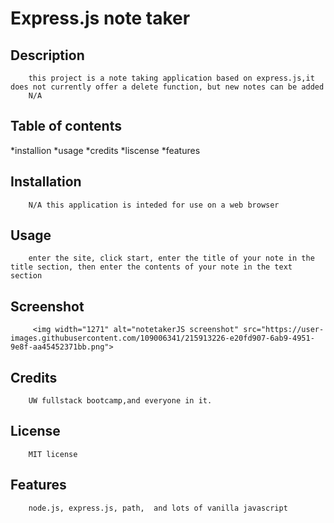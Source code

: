 
# Express.js note taker
## Description
        this project is a note taking application based on express.js,it does not currently offer a delete function, but new notes can be added
        N/A
## Table of contents
 *installion
 *usage
 *credits
 *liscense
 *features        
        
## Installation
        N/A this application is inteded for use on a web browser
        
## Usage
        enter the site, click start, enter the title of your note in the title section, then enter the contents of your note in the text section
## Screenshot
         <img width="1271" alt="notetakerJS screenshot" src="https://user-images.githubusercontent.com/109006341/215913226-e20fd907-6ab9-4951-9e8f-aa45452371bb.png">
## Credits
        UW fullstack bootcamp,and everyone in it.
        
## License
        MIT license


        
## Features
        node.js, express.js, path,  and lots of vanilla javascript

        
        
